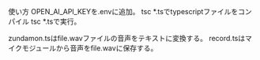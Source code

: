使い方
OPEN_AI_API_KEYを.envに追加。
tsc *.tsでtypescriptファイルをコンパイル
tsc *.tsで実行。

zundamon.tsはfile.wavファイルの音声をテキストに変換する。
record.tsはマイクモジュールから音声をfile.wavに保存する。
